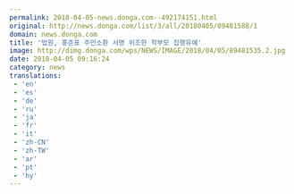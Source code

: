 ```yaml
---
permalink: 2018-04-05-news.donga.com--492174151.html
original: http://news.donga.com/list/3/all/20180405/89481588/1
domain: news.donga.com
title: '법원, 홍준표 주민소환 서명 위조한 학부모 집행유예'
image: http://dimg.donga.com/wps/NEWS/IMAGE/2018/04/05/89481535.2.jpg
date: 2018-04-05 09:16:24
category: news
translations: 
 - 'en'
 - 'es'
 - 'de'
 - 'ru'
 - 'ja'
 - 'fr'
 - 'it'
 - 'zh-CN'
 - 'zh-TW'
 - 'ar'
 - 'pt'
 - 'hy'
---
```


